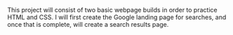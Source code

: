 This project will consist of two basic webpage builds in order to practice HTML and CSS. I will first create the Google landing page for searches, and once that is complete, will create a search results page.